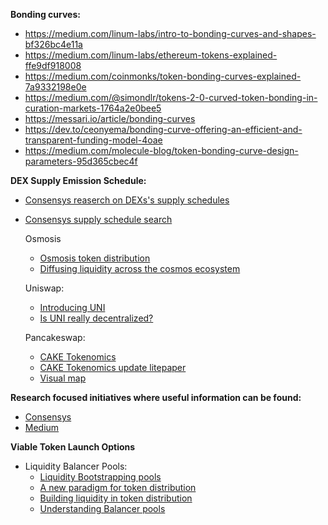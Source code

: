 **Bonding curves:**
* https://medium.com/linum-labs/intro-to-bonding-curves-and-shapes-bf326bc4e11a
* https://medium.com/linum-labs/ethereum-tokens-explained-ffe9df918008
* https://medium.com/coinmonks/token-bonding-curves-explained-7a9332198e0e
* https://medium.com/@simondlr/tokens-2-0-curved-token-bonding-in-curation-markets-1764a2e0bee5
* https://messari.io/article/bonding-curves
* https://dev.to/ceonyema/bonding-curve-offering-an-efficient-and-transparent-funding-model-4oae
* https://medium.com/molecule-blog/token-bonding-curve-design-parameters-95d365cbec4f

**DEX Supply Emission Schedule:**
* [Consensys reaserch on DEXs's supply schedules](https://consensys.net/blog/cryptoeconomic-research/tokenomics-research-september-2021/)
* [Consensys supply schedule search](https://consensys.net/search/?q=supply%20schedule)
  
  Osmosis
  - [Osmosis token distribution](https://medium.com/osmosis/osmo-token-distribution-ae27ea2bb4db)
  - [Diffusing liquidity across the cosmos ecosystem](https://messari.io/article/osmosis-diffusing-liquidity-across-the-cosmos-ecosystem)
  
  Uniswap:
  - [Introducing UNI](https://uniswap.org/blog/uni?utm_campaign=Metamask%20Insitutional&utm_source=hs_email&utm_medium=email&_hsenc=p2ANqtz--Idr_1tnyQrofyOZR73QNdUjvGiwK5E8Fw0jrjCfmsdtiJKqLLAmpFU9fEJHBxrQVG-s_n)
  - [Is UNI really decentralized?](https://insights.glassnode.com/uni-token-is-uniswap-really-decentralized/)
  
  Pancakeswap:
  -	[CAKE Tokenomics](https://docs.pancakeswap.finance/tokenomics/cake/cake-tokenomics)
  -	[CAKE Tokenomics update litepaper](https://v2litepaper.pancakeswap.finance/)
  -	[Visual map](https://1397868517-files.gitbook.io/~/files/v0/b/gitbook-x-prod.appspot.com/o/spaces%2F-MHREX7DHcljbY5IkjgJ-1972196547%2Fuploads%2FTzGQMFtQxQq5eCHq0wiD%2Ftokenomics-chart-0624.png?alt=media&token=47c8b80a-832a-45cb-b003-3fe181dae6c4)

**Research focused initiatives where useful information can be found:**
- [Consensys](https://consensys.net/search/)
- [Medium](https://medium.com)

**Viable Token Launch Options**
* Liquidity Balancer Pools:
  - [Liquidity Bootstrapping pools](https://docs.balancer.fi/products/balancer-pools/liquidity-bootstrapping-pools-lbps)
  - [A new paradigm for token distribution](https://medium.com/balancer-protocol/a-new-paradigm-for-token-distribution-c82de13626bb)
  - [Building liquidity in token distribution](https://medium.com/balancer-protocol/building-liquidity-into-token-distribution-a49d4286e0d4)
  - [Understanding Balancer pools](https://medium.com/balancer-simulations/understanding-balancer-pools-c2b877dcc082)


